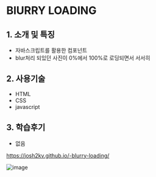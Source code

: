 # BlURRY LOADING

## 1. 소개 및 특징
- 자바스크립트를 활용한 컴포넌트
- blur처리 되있던 사진이 0%에서 100%로 로딩되면서 서서히 

## 2. 사용기술
- HTML
- CSS
- javascript

## 3. 학습후기
- 없음

https://josh2kv.github.io/-blurry-loading/

![image](https://user-images.githubusercontent.com/79514508/113298109-14c91d00-92c1-11eb-9192-0fb695a2d3e2.png)
